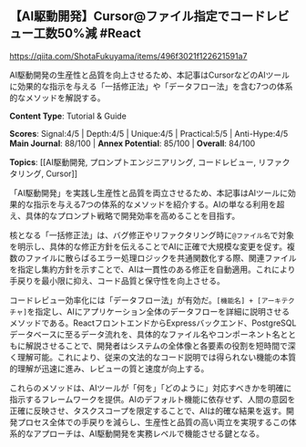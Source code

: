## 【AI駆動開発】Cursor@ファイル指定でコードレビュー工数50%減 #React

https://qiita.com/ShotaFukuyama/items/496f3021f122621591a7

AI駆動開発の生産性と品質を向上させるため、本記事はCursorなどのAIツールに効果的な指示を与える「一括修正法」や「データフロー法」を含む7つの体系的なメソッドを解説する。

**Content Type**: Tutorial & Guide

**Scores**: Signal:4/5 | Depth:4/5 | Unique:4/5 | Practical:5/5 | Anti-Hype:4/5
**Main Journal**: 88/100 | **Annex Potential**: 85/100 | **Overall**: 84/100

**Topics**: [[AI駆動開発, プロンプトエンジニアリング, コードレビュー, リファクタリング, Cursor]]

「AI駆動開発」を実践し生産性と品質を両立させるため、本記事はAIツールに効果的な指示を与える7つの体系的なメソッドを紹介する。AIの単なる利用を超え、具体的なプロンプト戦略で開発効率を高めることを目指す。

核となる「一括修正法」は、バグ修正やリファクタリング時に`@ファイル名`で対象を明示し、具体的な修正方針を伝えることでAIに正確で大規模な変更を促す。複数のファイルに散らばるエラー処理ロジックを共通関数化する際、関連ファイルを指定し集約方針を示すことで、AIは一貫性のある修正を自動適用。これにより手戻りを最小限に抑え、コード品質と保守性を向上させる。

コードレビュー効率化には「データフロー法」が有効だ。`[機能名] + [アーキテクチャ]`を指定し、AIにアプリケーション全体のデータフローを詳細に説明させるメソッドである。ReactフロントエンドからExpressバックエンド、PostgreSQLデータベースに至るデータ流れを、具体的なファイル名やコンポーネント名とともに解説させることで、開発者はシステムの全体像と各要素の役割を短時間で深く理解可能。これにより、従来の文法的なコード説明では得られない機能の本質的理解が迅速に進み、レビューの質と速度が向上する。

これらのメソッドは、AIツールが「何を」「どのように」対応すべきかを明確に指示するフレームワークを提供。AIのデフォルト機能に依存せず、人間の意図を正確に反映させ、タスクスコープを限定することで、AIは的確な結果を返す。開発プロセス全体での手戻りを減らし、生産性と品質の高い両立を実現するこの体系的なアプローチは、AI駆動開発を実務レベルで機能させる鍵となる。